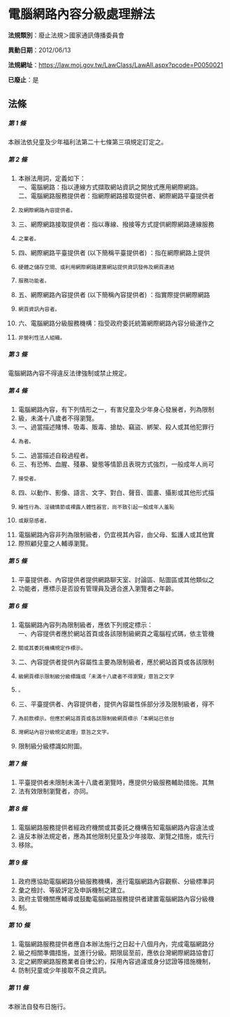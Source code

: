 # 電腦網路內容分級處理辦法

**法規類別**：廢止法規＞國家通訊傳播委員會

**異動日期**：2012/06/13  

**法規網址**：https://law.moj.gov.tw/LawClass/LawAll.aspx?pcode=P0050021

**已廢止**：是



## 法條
##### 第 1 條
本辦法依兒童及少年福利法第二十七條第三項規定訂定之。

##### 第 2 條
1. 本辦法用詞，定義如下：  
一、電腦網路：指以連線方式擷取網站資訊之開放式應用網際網路。  
二、電腦網路服務提供者：指網際網路接取提供者、網際網路平臺提供者
1.     及網際網路內容提供者。
1. 三、網際網路接取提供者：指以專線、撥接等方式提供網際網路連線服務
1.     之業者。
1. 四、網際網路平臺提供者 (以下簡稱平臺提供者) ：指在網際網路上提供
1.     硬體之儲存空間、或利用網際網路建置網站提供資訊發佈及網頁連結
1.     服務功能者。
1. 五、網際網路內容提供者 (以下簡稱內容提供者) ：指實際提供網際網路
1.     網頁資訊內容者。
1. 六、電腦網路分級服務機構：指受政府委託統籌網際網路內容分級運作之
1.     非營利性法人組織。

##### 第 3 條
電腦網路內容不得違反法律強制或禁止規定。

##### 第 4 條
1. 電腦網路內容，有下列情形之一，有害兒童及少年身心發展者，列為限制
1. 級，未滿十八歲者不得瀏覽。
1. 一、過當描述賭博、吸毒、販毒、搶劫、竊盜、綁架、殺人或其他犯罪行
1.     為者。
1. 二、過當描述自殺過程者。
1. 三、有恐怖、血腥、殘暴、變態等情節且表現方式強烈，一般成年人尚可
1.     接受者。
1. 四、以動作、影像、語言、文字、對白、聲音、圖畫、攝影或其他形式描
1.     繪性行為、淫穢情節或裸露人體性器官，尚不致引起一般成年人羞恥
1.     或厭惡感者。
1. 電腦網路內容非列為限制級者，仍宜視其內容，由父母、監護人或其他實
1. 際照顧兒童之人輔導瀏覽。

##### 第 5 條
1. 平臺提供者、內容提供者提供網路聊天室、討論區、貼圖區或其他類似之
1. 功能者，應標示是否設有管理員及適合進入瀏覽者之年齡。

##### 第 6 條
1. 電腦網路內容列為限制級者，應依下列規定標示：  
一、內容提供者應於網站首頁或各該限制級網頁之電腦程式碼，依主管機
1.     關或其委託機構規定作標示。
1. 二、內容提供者提供內容屬性主要為限制級者，應於網站首頁或各該限制
1.     級網頁標示限制級分級標識或「未滿十八歲者不得瀏覽」意旨之文字
1.     。
1. 三、平臺提供者、內容提供者，提供內容屬性係部分涉及限制級者，得不
1.     為前款標示。但應於網站首頁或各該限制級網頁標示「本網站已依台
1.     灣網站內容分級規定處理」意旨之文字。
1. 限制級分級標識如附圖。

##### 第 7 條
1. 平臺提供者未限制未滿十八歲者瀏覽時，應提供分級服務輔助措施。其無
1. 法有效限制瀏覽者，亦同。

##### 第 8 條
1. 電腦網路服務提供者經政府機關或其委託之機構告知電腦網路內容違法或
1. 違反本辦法規定者，應為其他限制兒童及少年接取、瀏覽之措施，或先行
1. 移除。

##### 第 9 條
1. 政府應協助電腦網路分級服務機構，進行電腦網路內容觀察、分級標準詞
1. 彙之檢討、等級評定及申訴機制之建立。
1. 政府主管機關應輔導或鼓勵電腦網路服務提供者建置電腦網路內容分級機
1. 制。

##### 第 10 條
1. 電腦網路服務提供者應自本辦法施行之日起十八個月內，完成電腦網路分
1. 級之相關準備措施，並進行分級。期限屆至前，應依台灣網際網路協會訂
1. 定之網際網路服務業者自律公約，採用內容過濾或身分認證等措施機制，
1. 防制兒童或少年接取不良之資訊。

##### 第 11 條
本辦法自發布日施行。


